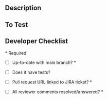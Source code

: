 ## Description

## To Test

## Developer Checklist

\* Required

- [ ] Up-to-date with main branch? \*

- [ ] Does it have tests?

- [ ] Pull request URL linked to JIRA ticket? \*

- [ ] All reviewer comments resolved/answered? \*
